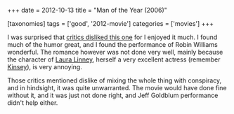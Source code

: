 +++
date = 2012-10-13
title = "Man of the Year (2006)"

[taxonomies]
tags = ['good', '2012-movie']
categories = ['movies']
+++

I was surprised that [critics disliked this one] for I enjoyed it much.
I found much of the humor great, and I found the performance of Robin
Williams wonderful. The romance however was not done very well, mainly
because the character of [Laura Linney], herself a very excellent
actress (remember [Kinsey]), is very annoying.

Those critics mentioned dislike of mixing the whole thing with
conspiracy, and in hindsight, it was quite unwarranted. The movie would
have done fine without it, and it was just not done right, and Jeff
Goldblum performance didn\'t help either.

  [critics disliked this one]: http://en.wikipedia.org/wiki/Man_of_the_Year_(2006_film)#Reception
  [Laura Linney]: http://en.wikipedia.org/wiki/Laura_Linney
  [Kinsey]: http://tshepang.net/kinsey-2004
